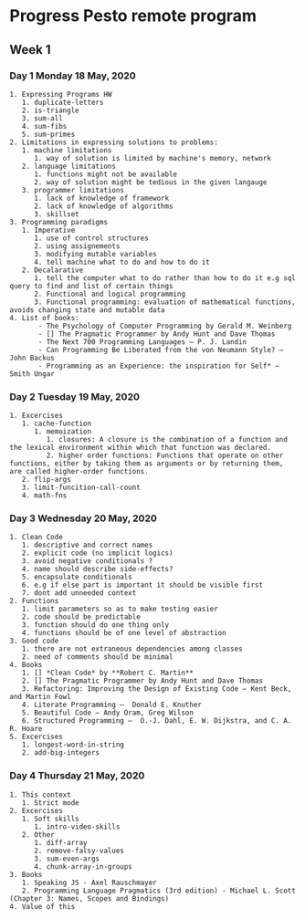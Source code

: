 # Progress Pesto remote program

## Week 1

### Day 1 Monday 18 May, 2020

    1. Expressing Programs HW
       1. duplicate-letters
       2. is-triangle
       3. sum-all
       4. sum-fibs
       5. sum-primes
    2. Limitations in expressing solutions to problems:
       1. machine limitations
          1. way of solution is limited by machine's memory, network
       2. language limitations
          1. functions might not be available
          2. way of solution might be tedious in the given langauge
       3. programmer limitations
          1. lack of knowledge of framework
          2. lack of knowledge of algorithms
          3. skillset
    3. Programming paradigms
       1. Imperative
          1. use of control structures
          2. using assignements
          3. modifying mutable variables
          4. tell machine what to do and how to do it
       2. Decalarative
          1. tell the computer what to do rather than how to do it e.g sql query to find and list of certain things
          2. Functional and logical programming
          3. Functional programming: evaluation of mathematical functions, avoids changing state and mutable data
    4. List of books:
           - The Psychology of Computer Programming by Gerald M. Weinberg
           - [] The Pragmatic Programmer by Andy Hunt and Dave Thomas
           - The Next 700 Programming Languages – P. J. Landin
           - Can Programming Be Liberated from the von Neumann Style? – John Backus
           - Programming as an Experience: the inspiration for Self* – Smith Ungar
  
### Day 2 Tuesday 19 May, 2020

    1. Excercises
       1. cache-function
          1. memoization
             1. closures: A closure is the combination of a function and the lexical environment within which that function was declared. 
             2. higher order functions: Functions that operate on other functions, either by taking them as arguments or by returning them, are called higher-order functions.
       2. flip-args
       3. limit-funcition-call-count
       4. math-fns

### Day 3 Wednesday 20 May, 2020

    1. Clean Code
       1. descriptive and correct names
       2. explicit code (no implicit logics)
       3. avoid negative conditionals ?
       4. name should describe side-effects?
       5. encapsulate conditionals
       6. e.g if else part is important it should be visible first
       7. dont add unneeded context
    2. Functions
       1. limit parameters so as to make testing easier
       2. code should be predictable
       3. function should do one thing only
       4. functions should be of one level of abstraction
    3. Good code
       1. there are not extraneous dependencies among classes
       2. need of comments should be minimal
    4. Books
       1. [] *Clean Code* by **Robert C. Martin**
       2. [] The Pragmatic Programmer by Andy Hunt and Dave Thomas
       3. Refactoring: Improving the Design of Existing Code — Kent Beck, and Martin Fowl
       4. Literate Programming —  Donald E. Knuther
       5. Beautiful Code — Andy Oram, Greg Wilson
       6. Structured Programming —  O.-J. Dahl, E. W. Dijkstra, and C. A. R. Hoare
    5. Excercises
       1. longest-word-in-string
       2. add-big-integers

### Day 4 Thursday 21 May, 2020

    1. This context
       1. Strict mode
    2. Excercises
       1. Soft skills
          1. intro-video-skills
       2. Other
          1. diff-array
          2. remove-falsy-values
          3. sum-even-args
          4. chunk-array-in-groups
    3. Books
       1. Speaking JS - Axel Rauschmayer
       2. Programming Language Pragmatics (3rd edition) - Michael L. Scott (Chapter 3: Names, Scopes and Bindings)
    4. Value of this

